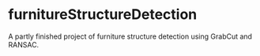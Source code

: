# furnitureStructureDetection
A partly finished project of furniture structure detection using GrabCut and RANSAC.
